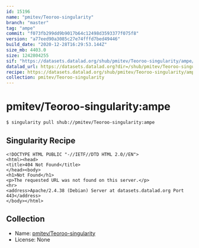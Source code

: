 ```yaml
---
id: 15196
name: "pmitev/Teoroo-singularity"
branch: "master"
tag: "ampe"
commit: "f073fb299dd9b9017b64c12498d3593377f075f8"
version: "a77eed90a3085c27e74fffd7bed49446"
build_date: "2020-12-28T16:29:53.144Z"
size_mb: 4403.0
size: 1242804255
sif: "https://datasets.datalad.org/shub/pmitev/Teoroo-singularity/ampe/2020-12-28-f073fb29-a77eed90/a77eed90a3085c27e74fffd7bed49446.sif"
datalad_url: https://datasets.datalad.org?dir=/shub/pmitev/Teoroo-singularity/ampe/2020-12-28-f073fb29-a77eed90/
recipe: https://datasets.datalad.org/shub/pmitev/Teoroo-singularity/ampe/2020-12-28-f073fb29-a77eed90/Singularity
collection: pmitev/Teoroo-singularity
---
```


# pmitev/Teoroo-singularity:ampe

```bash
$ singularity pull shub://pmitev/Teoroo-singularity:ampe
```

## Singularity Recipe

```singularity
<!DOCTYPE HTML PUBLIC "-//IETF//DTD HTML 2.0//EN">
<html><head>
<title>404 Not Found</title>
</head><body>
<h1>Not Found</h1>
<p>The requested URL was not found on this server.</p>
<hr>
<address>Apache/2.4.38 (Debian) Server at datasets.datalad.org Port 443</address>
</body></html>
```

## Collection

 - Name: [pmitev/Teoroo-singularity](https://github.com/pmitev/Teoroo-singularity)
 - License: None

